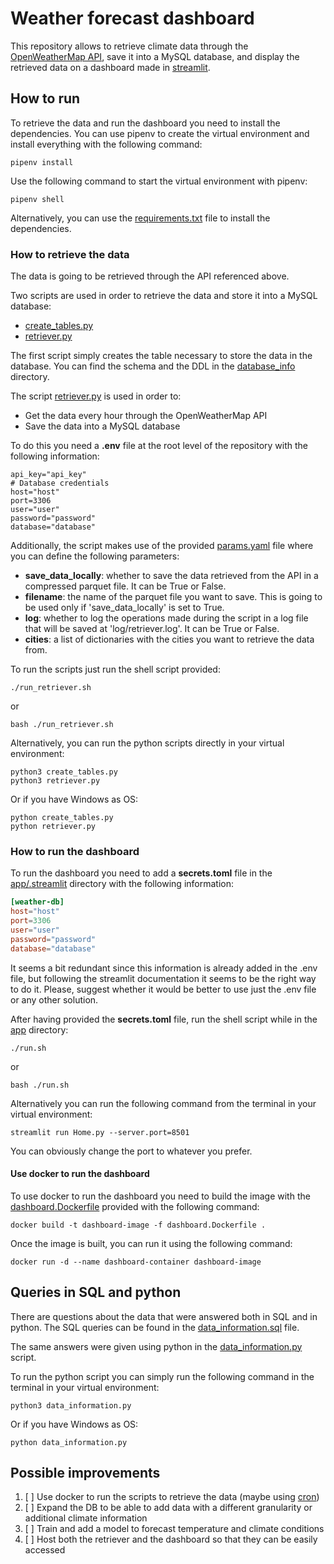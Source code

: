 # Weather forecast dashboard

This repository allows to retrieve climate data through the 
[OpenWeatherMap API](https://openweathermap.org/api), save it into a MySQL database, and 
display the retrieved data on a dashboard made in [streamlit](https://streamlit.io/).

## How to run

To retrieve the data and run the dashboard you need to install the dependencies. 
You can use pipenv to create the virtual environment and install everything with 
the following command:

```shell
pipenv install
```

Use the following command to start the virtual environment with pipenv:

```shell
pipenv shell
```

Alternatively, you can use the [requirements.txt](requirements.txt) file to install 
the dependencies.

### How to retrieve the data

The data is going to be retrieved through the API referenced above.

Two scripts are used in order to retrieve the data and store it into a MySQL database:

- [create_tables.py](create_tables.py)
- [retriever.py](retriever.py)

The first script simply creates the table necessary to store the data in the database. 
You can find the schema and the DDL in the [database_info](database_info) directory.

The script [retriever.py](retriever.py) is used in order to:

- Get the data every hour through the OpenWeatherMap API
- Save the data into a MySQL database

To do this you need a **.env** file at the root level of the repository 
with the following information:

```dotenv
api_key="api_key"
# Database credentials
host="host"
port=3306
user="user"
password="password"
database="database"
```

Additionally, the script makes use of the provided [params.yaml](configs/params.yaml) 
file where you can define the following parameters:

- **save_data_locally**: whether to save the data retrieved from the API in a compressed parquet file.
  It can be True or False.
- **filename**: the name of the parquet file you want to save. This is going to be used only if 
  'save_data_locally' is set to True.
- **log**: whether to log the operations made during the script in a log file that will be saved 
  at 'log/retriever.log'. It can be True or False.
- **cities**: a list of dictionaries with the cities you want to retrieve the data from.

To run the scripts just run the shell script provided:

```shell
./run_retriever.sh
```

or

```shell
bash ./run_retriever.sh
```

Alternatively, you can run the python scripts directly in your virtual environment:

```shell
python3 create_tables.py
python3 retriever.py
```

Or if you have Windows as OS:

```shell
python create_tables.py
python retriever.py
```

### How to run the dashboard

To run the dashboard you need to add a **secrets.toml** file in the 
[app/.streamlit](app/.streamlit) directory with the following information:

```toml
[weather-db]
host="host"
port=3306
user="user"
password="password"
database="database"
```

It seems a bit redundant since this information is already added in the .env file, 
but following the streamlit documentation it seems to be the right way to do it. 
Please, suggest whether it would be better to use just the .env file or any 
other solution.

After having provided the **secrets.toml** file, run the shell script while in the 
[app](app) directory:

```shell
./run.sh
```

or

```shell
bash ./run.sh
```

Alternatively you can run the following command from the terminal in your virtual 
environment:

```shell
streamlit run Home.py --server.port=8501
```

You can obviously change the port to whatever you prefer.

#### Use docker to run the dashboard

To use docker to run the dashboard you need to build the image with the 
[dashboard.Dockerfile](dashboard.Dockerfile) provided with the following command:

```shell
docker build -t dashboard-image -f dashboard.Dockerfile .
```

Once the image is built, you can run it using the following command:

```shell
docker run -d --name dashboard-container dashboard-image
```

## Queries in SQL and python

There are questions about the data that were answered both in SQL and in python. 
The SQL queries can be found in the [data_information.sql](database_info/data_information.sql) file.

The same answers were given using python in the [data_information.py](data_information.py) 
script.

To run the python script you can simply run the following command in the terminal in 
your virtual environment:

```shell
python3 data_information.py
```

Or if you have Windows as OS:

```shell
python data_information.py
```

## Possible improvements

1. [ ] Use docker to run the scripts to retrieve the data (maybe using [cron](https://www.man7.org/linux/man-pages/man8/cron.8.html))
2. [ ] Expand the DB to be able to add data with a different granularity or additional climate information
3. [ ] Train and add a model to forecast temperature and climate conditions
4. [ ] Host both the retriever and the dashboard so that they can be easily accessed